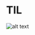 # TIL
![alt text](https://bergmantil.com/wp-content/themes/bergmantil/assets/img/images/til-logo2.png)
